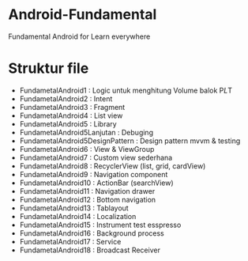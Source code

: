 # Android-Fundamental
Fundamental Android for Learn everywhere

# Struktur file
- FundametalAndroid1 : Logic untuk menghitung Volume balok P*L*T
- FundametalAndroid2 : Intent
- FundametalAndroid3 : Fragment
- FundametalAndroid4 : List view
- FundametalAndroid5 : Library
- FundametalAndroid5Lanjutan : Debuging
- FundametalAndroid5DesignPattern : Design pattern mvvm & testing
- FundametalAndroid6 : View & ViewGroup
- FundametalAndroid7 : Custom view sederhana
- FundametalAndroid8 : RecyclerView (list, grid, cardView)
- FundametalAndroid9 : Navigation component
- FundametalAndroid10 : ActionBar (searchView) 
- FundametalAndroid11 : Navigation drawer
- FundametalAndroid12 : Bottom navigation 
- FundametalAndroid13 : Tablayout
- FundametalAndroid14 : Localization
- FundametalAndroid15 : Instrument test esspresso
- FundametalAndroid16 : Background process
- FundametalAndroid17 : Service
- FundametalAndroid18 : Broadcast Receiver
